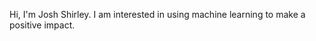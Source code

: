 Hi, I'm Josh Shirley.
I am interested in using machine learning to make a positive impact.

<!---
jshirl10/jshirl10 is a ✨ special ✨ repository because its `README.md` (this file) appears on your GitHub profile.
You can click the Preview link to take a look at your changes.
--->
